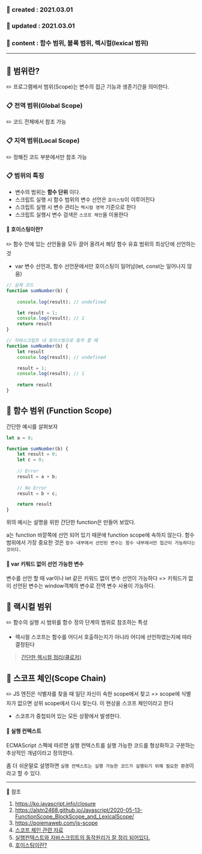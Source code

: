 ### 📅 created : 2021.03.01
### 📅 updated : 2021.03.01
### 📝 content : 함수 범위, 블록 범위, 렉시컬(lexical 범위)

---

## 📝 범위란?

✏️ 프로그램에서 범위(Scope)는 변수의 접근 기능과 생존기간을 의미한다.

### 📋 전역 범위(Global Scope)

✏️ 코드 전체에서 참조 가능

### 📋 지역 범위(Local Scope)

✏️ 정해진 코드 부분에서만 참조 가능

### 📋 범위의 특징

- 변수의 범위는 **함수 단위** 이다.
- 스크립트 실행 시 함수 범위의 변수 선언은 `호이스팅`이 이루어진다
- 스크립트 실행 시 변수 관리는 `렉시컬 영역` 기준으로 한다
- 스크립트 실행시 변수 검색은 `스코프 체인`을 이용한다

#### 📜 호이스팅이란?

✏️ 함수 안에 있는 선언들을 모두 끌어 올려서 해당 함수 유효 범위의 최상단에 선언하는 것

- var 변수 선언과, 함수 선언문에서만 호이스팅이 일어남(let, const는 일어나지 않음)

```js
// 실제 코드
function sumNumber(b) {
    
    console.log(result); // undefined

    let result = 1;
    console.log(result); // 1
    return result
}

// 자바스크립트 내 호이스팅으로 동작 할 때
function sumNumber(b) {
    let result
    console.log(result); // undefined

    result = 1;
    console.log(result); // 1
    
    return result
}
```


## 📝 함수 범위 (Function Scope)

간단한 예시를 살펴보자

```js
let a = 0;

function sumNumber(b) {
    let result = 0;
    let c = 0;
    
    // Error
    result = a + b;
    
    // No Error
    result = b + c;

    return result
}
```

위의 예시는 설명을 위한 간단한 function은 만들어 보았다.

a는 function 바깥쪽에 선언 되어 있기 때문에 function scope에 속하지 않는다.
함수 범위에서 가장 중요한 것은 `함수 내부에서 선언된 변수는 함수 내부에서만 접근이 가능하다는 것이다.`

#### 📜 var 키워드 없이 선언 가능한 변수

변수를 선언 할 때 var이나 let 같은 키워드 없이 변수 선언이 가능하다
=> 키워드가 없이 선언된 변수는 window객체의 변수로 전역 변수 사용이 가능하다.

## 📝 랙시컬 범위

✏️ 함수의 실행 시 범위를 함수 정의 단계의 범위로 참조하는 특성
- 렉시컬 스코프는 함수를 어디서 호출하는지가 아니라 어디에 선언하였는지에 따라 결정된다

> [간단한 렉시컬 정리(클로저)](https://github.com/KimJinsu66/javascript-typescript/blob/main/javascript/6_function_advance/6_03_closert.md)

## 📝 스코프 체인(Scope Chain)

✏️ JS 엔진은 식별자를 찾을 때 일단 자신이 속한 scope에서 찾고 => scope에 식별자가 없으면 상위 scope에서 다시 찾는다. 이 현상을 스코프 체인이라고 한다

- 스코프가 중첩되어 있는 모든 상황에서 발생한다.

#### 📜 실행 컨텍스트
ECMAScript 스펙에 따르면 실행 컨텍스트를 실행 가능한 코드를 형상화하고 구분하는 추상적인 개념이라고 정의한다. 

좀 더 쉬운말로 설명하면 `실행 컨텍스트는 실행 가능한 코드가 실행되기 위해 필요한 환경`이라고 할 수 있다.

---

📰 참조

1. https://ko.javascript.info/closure
2. https://alstn2468.github.io/Javascript/2020-05-13-FunctionScope_BlockScope_and_LexicalScope/
3. https://poiemaweb.com/js-scope
4. [스코프 체인 관련 자료](https://leehwarang.github.io/2019/10/07/scope.html)
5. [실행컨텍스트와 자바스크립트의 동작원리가 잘 정리 되어있다.](https://poiemaweb.com/js-execution-context)
3. [호이스팅이란?](https://velog.io/@devsof/%ED%98%B8%EC%9D%B4%EC%8A%A4%ED%8C%85Hoisting%EC%9D%B4%EB%9E%80)